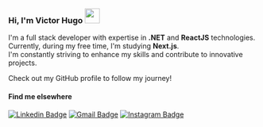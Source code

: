 ### Hi, I'm Victor Hugo <img src="https://media.giphy.com/media/hvRJCLFzcasrR4ia7z/giphy.gif" width="30" >
I'm a full stack developer with expertise in **.NET** and **ReactJS** technologies. Currently, during my free time, I'm studying **Next.js**. <br>
I'm constantly striving to enhance my skills and contribute to innovative projects. <br>


Check out my GitHub profile to follow my journey!


#### Find me elsewhere
[![Linkedin Badge](https://img.shields.io/badge/-Linkedin-blue?style=flat-square&logo=Linkedin&logoColor=white&link=https://www.linkedin.com/in/victorudrigues/)](https://www.linkedin.com/in/victorudrigues/) 
[![Gmail Badge](https://img.shields.io/badge/-viictorhgoliveira@gmail.com-c14438?style=flat-square&logo=Gmail&logoColor=white&link=mailto:viictorhgoliveira@gmail.com)](mailto:viictorhgoliveira@gmail.com)
[![Instagram Badge](https://img.shields.io/badge/-Instagram-purple?style=flat-square&logo=Instagram&logoColor=white&link=https://www.linkedin.com/in/victorudrigues/)](https://www.instagram.com/victorudrigues/)
